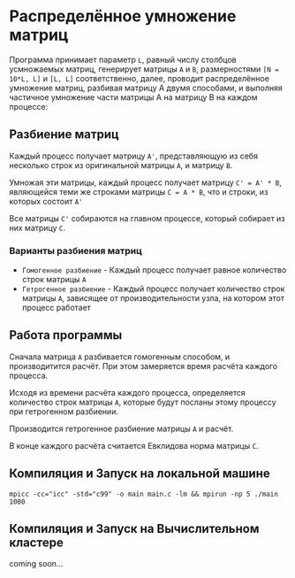 # Распределённое умножение матриц

Программа принимает параметр `L`, равный числу столбцов усмножаемых матриц,
генерирует матрицы `A` и `B`, размерностями `[N = 10*L, L]` и `[L, L]` соответственно,
далее, проводит распределённое умножение матриц, разбивая матрицу A двумя способами, и выполняя частичное умножение части матрицы A на матрицу B на каждом процессе:

## Разбиение матриц
Каждый процесс получает матрицу `A'`, представляющую из себя несколько строк из оригинальной матрицы `A`, и матрицу `B`.

Умножая эти матрицы, каждый процесс получает матрицу `C' = A' * B`, являющейся теми же строками матрицы `C = A * B`, что и строки, из которых состоит `A'`

Все матрицы `C'` собираются на главном процессе, который собирает из них матрицу `C`.

### Варианты разбиения матриц
* `Гомогенное разбиение` - Каждый процесс получает равное количество строк матрицы `A`
* `Гетрогенное разбиение` - Каждый процесс получает количество строк матрицы `A`, зависящее от производительности узла, на котором этот процесс работает

## Работа программы
Сначала матрица `A` разбивается гомогенным способом, и производитится расчёт. При этом замеряется время расчёта каждого процесса.

Исходя из времени расчёта каждого процесса, определяется количество строк матрицы `A`, которые будут посланы этому процессу при гетрогенном разбиении.

Производится гетрогенное разбиение матрицы `A` и расчёт.

В конце каждого расчёта считается Евклидова норма матрицы `C`.

## Компиляция и Запуск на локальной машине

    mpicc -cc="icc" -std="c99" -o main main.c -lm && mpirun -np 5 ./main 1000

## Компиляция и Запуск на Вычислительном кластере
coming soon...
